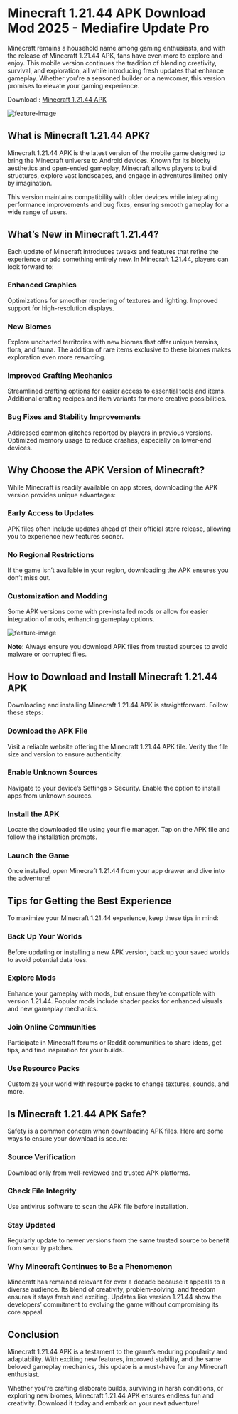 # Minecraft 1.21.44 APK Download Mod 2025 - Mediafire Update Pro
Minecraft remains a household name among gaming enthusiasts, and with the release of Minecraft 1.21.44 APK, fans have even more to explore and enjoy. This mobile version continues the tradition of blending creativity, survival, and exploration, all while introducing fresh updates that enhance gameplay. Whether you're a seasoned builder or a newcomer, this version promises to elevate your gaming experience.

Download : [Minecraft 1.21.44 APK](https://modilimitado.io/en/minecraft-1-21-44-apk)

![feature-image](https://i.ytimg.com/vi/RMp0gUeW2fE/maxresdefault.jpg)

## What is Minecraft 1.21.44 APK?
Minecraft 1.21.44 APK is the latest version of the mobile game designed to bring the Minecraft universe to Android devices. Known for its blocky aesthetics and open-ended gameplay, Minecraft allows players to build structures, explore vast landscapes, and engage in adventures limited only by imagination.

This version maintains compatibility with older devices while integrating performance improvements and bug fixes, ensuring smooth gameplay for a wide range of users.

## What’s New in Minecraft 1.21.44?
Each update of Minecraft introduces tweaks and features that refine the experience or add something entirely new. In Minecraft 1.21.44, players can look forward to:

### Enhanced Graphics

Optimizations for smoother rendering of textures and lighting.
Improved support for high-resolution displays.

### New Biomes

Explore uncharted territories with new biomes that offer unique terrains, flora, and fauna.
The addition of rare items exclusive to these biomes makes exploration even more rewarding.
### Improved Crafting Mechanics

Streamlined crafting options for easier access to essential tools and items.
Additional crafting recipes and item variants for more creative possibilities.

### Bug Fixes and Stability Improvements

Addressed common glitches reported by players in previous versions.
Optimized memory usage to reduce crashes, especially on lower-end devices.

## Why Choose the APK Version of Minecraft?
While Minecraft is readily available on app stores, downloading the APK version provides unique advantages:

### Early Access to Updates
APK files often include updates ahead of their official store release, allowing you to experience new features sooner.

### No Regional Restrictions
If the game isn’t available in your region, downloading the APK ensures you don’t miss out.

### Customization and Modding
Some APK versions come with pre-installed mods or allow for easier integration of mods, enhancing gameplay options.

![feature-image](https://i.ytimg.com/vi/TScAEgI23sU/hq720.jpg?sqp=-oaymwEhCK4FEIIDSFryq4qpAxMIARUAAAAAGAElAADIQj0AgKJD&rs=AOn4CLDzzsijORFqAYEkpsoLoaZX7xS9xg)

**Note**: Always ensure you download APK files from trusted sources to avoid malware or corrupted files.

## How to Download and Install Minecraft 1.21.44 APK
Downloading and installing Minecraft 1.21.44 APK is straightforward. Follow these steps:

### Download the APK File

Visit a reliable website offering the Minecraft 1.21.44 APK file.
Verify the file size and version to ensure authenticity.

### Enable Unknown Sources

Navigate to your device’s Settings > Security.
Enable the option to install apps from unknown sources.

### Install the APK
Locate the downloaded file using your file manager.
Tap on the APK file and follow the installation prompts.

### Launch the Game

Once installed, open Minecraft 1.21.44 from your app drawer and dive into the adventure!

## Tips for Getting the Best Experience
To maximize your Minecraft 1.21.44 experience, keep these tips in mind:

### Back Up Your Worlds
Before updating or installing a new APK version, back up your saved worlds to avoid potential data loss.

### Explore Mods
Enhance your gameplay with mods, but ensure they’re compatible with version 1.21.44. Popular mods include shader packs for enhanced visuals and new gameplay mechanics.

### Join Online Communities
Participate in Minecraft forums or Reddit communities to share ideas, get tips, and find inspiration for your builds.

### Use Resource Packs
Customize your world with resource packs to change textures, sounds, and more.

## Is Minecraft 1.21.44 APK Safe?
Safety is a common concern when downloading APK files. Here are some ways to ensure your download is secure:

### Source Verification
Download only from well-reviewed and trusted APK platforms.

### Check File Integrity
Use antivirus software to scan the APK file before installation.

### Stay Updated
Regularly update to newer versions from the same trusted source to benefit from security patches.

### Why Minecraft Continues to Be a Phenomenon
Minecraft has remained relevant for over a decade because it appeals to a diverse audience. Its blend of creativity, problem-solving, and freedom ensures it stays fresh and exciting. Updates like version 1.21.44 show the developers’ commitment to evolving the game without compromising its core appeal.

## Conclusion
Minecraft 1.21.44 APK is a testament to the game’s enduring popularity and adaptability. With exciting new features, improved stability, and the same beloved gameplay mechanics, this update is a must-have for any Minecraft enthusiast.

Whether you're crafting elaborate builds, surviving in harsh conditions, or exploring new biomes, Minecraft 1.21.44 APK ensures endless fun and creativity. Download it today and embark on your next adventure!
